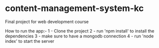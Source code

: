 # content-management-system-kc

Final project for web development course

How to run the app:-
1 - Clone the project
2 - run 'npm install' to install the dependencies
3 - make sure to have a mongodb connection
4 - run 'node index' to start the server
